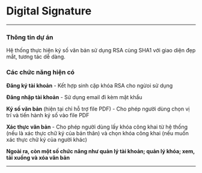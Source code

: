 # Digital Signature
---
### Thông tin dự án
Hệ thống thực hiện ký số văn bản sử dụng RSA cùng SHA1 với giao diện đẹp mắt, tương tác dễ dàng.
### Các chức năng hiện có
__Đăng ký tài khoản__ - Kết hợp sinh cặp khóa RSA cho ngừoi sử dụng

__Đăng nhập tài khoản__ - Sử dụng email đi kèm mật khẩu

__Ký số văn bản__ (hiện tại chỉ hỗ trợ file PDF) - Cho phép người dùng chọn vị trí và tiến hành ký số vào file PDF

__Xác thực văn bản__ - Cho phép người dùng lấy khóa công khai từ hệ thống (nếu là xác thực chữ ký của bản thân) và chọn khóa công khai (nếu muốn xác thực chữ ký của người khác)

__Ngoài ra, còn một số chức năng như quản lý tài khoản; quản lý khóa; xem, tải xuống và xóa văn bản__

---
